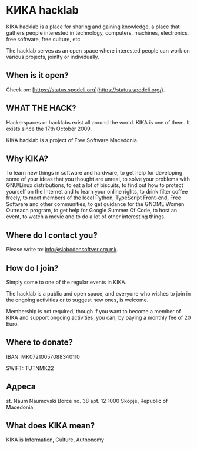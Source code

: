 # КИКА hacklab

KIKA hacklab is a place for sharing and gaining knowledge, a place that gathers people interested in technology, computers, machines, electronics, free software, free culture, etc.

The hacklab serves as an open space where interested people can work on various projects, joinlty or individually.


## When is it open?

Check on: [https://status.spodeli.org](https://status.spodeli.org/).


## WHAT THE HACK?

Hackerspaces or hacklabs exist all around the world. KIKA is one of them. It exists since the 17th October 2009.

KIKA hacklab is a project of Free Software Macedonia.


## Why KIKA?

To learn new things in software and hardware, to get help for developing some of your ideas that you thought are unreal, to solve your problems with GNU/Linux distributions, to eat a lot of biscuits, to find out how to protect yourself on the Internet and to learn your online rights, to drink filter coffee freely, to meet members of the local Python, TypeScript Front-end, Free Software and other communities, to get guidance for the GNOME Women Outreach program, to get help for Google Summer Of Code, to host an event, to watch a movie and to do a lot of other interesting things.


## Where do I contact you?

Please write to: <info@slobodensoftver.org.mk>.


## How do I join?

Simply come to one of the regular events in KIKA.

The hacklab is a public and open space, and everyone who wishes to join in the ongoing activities or to suggest new ones, is welcome.

Membership is not required, though if you want to become a member of KIKA and support ongoing activities, you can, by paying a monthly fee of 20 Euro.


## Where to donate?

IBAN:
MK07210057088340110

SWIFT:
TUTNMK22


## Адреса

st. Naum Naumovski Borce
no. 38 apt. 12
1000 Skopje, Republic of Macedonia


## What does KIKA mean?

KIKA is Information, Culture, Authonomy
